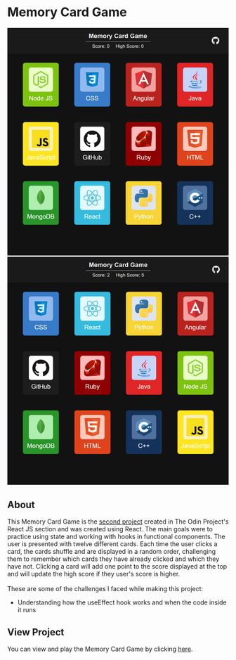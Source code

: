 # Memory Card Game
![preview-img1](https://github.com/brajpatel/memory-card-game/blob/main/src/preview/preview-img1.png)
![preview-img2](https://github.com/brajpatel/memory-card-game/blob/main/src/preview/preview-img2.png)
## About
This Memory Card Game is the [second project](https://www.theodinproject.com/lessons/node-path-javascript-memory-card) created in The Odin Project's React JS section and was created using React. The main goals were to practice using state and working with hooks in functional components. The user is presented with twelve different cards. Each time the user clicks a card, the cards shuffle and are displayed in a random order, challenging them to remember which cards they have already clicked and which they have not. Clicking a card will add one point to the score displayed at the top and will update the high score if they user's score is higher.
<br/><br/>
These are some of the challenges I faced while making this project:
- Understanding how the useEffect hook works and when the code inside it runs
## View Project
You can view and play the Memory Card Game by clicking [here](https://brajpatel.github.io/memory-card-game/).
